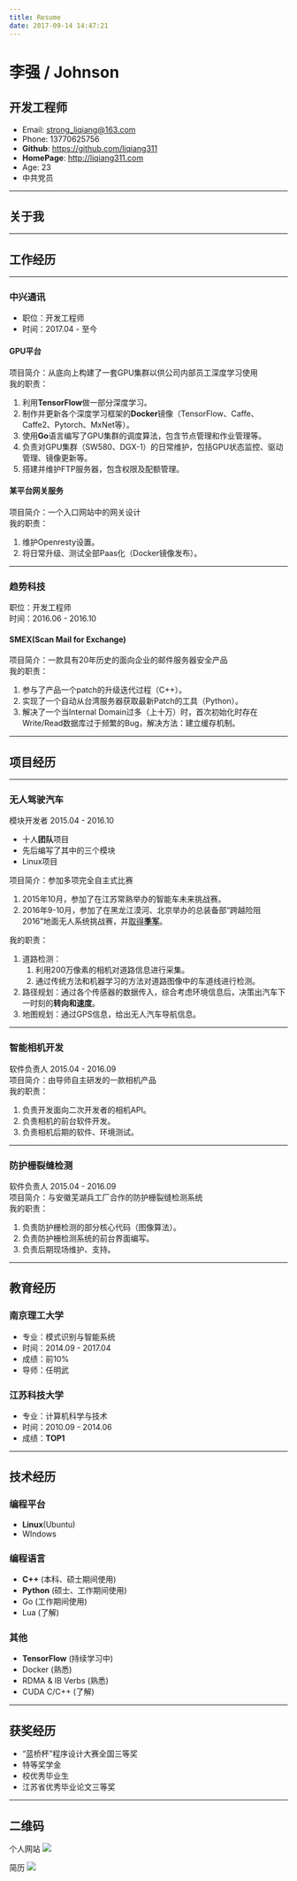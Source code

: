 ```yaml
---
title: Resume
date: 2017-09-14 14:47:21
---
```


# 李强 / Johnson

## 开发工程师

- Email: strong_liqiang@163.com
- Phone: 13770625756
- **Github**: https://github.com/liqiang311
- **HomePage**: http://liqiang311.com
- Age: 23
- 中共党员

***

## 关于我

***

## 工作经历

***

### 中兴通讯 

- 职位：开发工程师  
- 时间：2017.04 - 至今

#### **GPU平台**

项目简介：从底向上构建了一套GPU集群以供公司内部员工深度学习使用    
我的职责：  
1. 利用**TensorFlow**做一部分深度学习。  
2. 制作并更新各个深度学习框架的**Docker**镜像（TensorFlow、Caffe、Caffe2、Pytorch、MxNet等）。
3. 使用**Go**语言编写了GPU集群的调度算法，包含节点管理和作业管理等。
4. 负责对GPU集群（SW580、DGX-1）的日常维护，包括GPU状态监控、驱动管理、镜像更新等。
5. 搭建并维护FTP服务器，包含权限及配额管理。

#### 某平台网关服务  

项目简介：一个入口网站中的网关设计  
我的职责：  
1. 维护Openresty设置。
2. 将日常升级、测试全部Paas化（Docker镜像发布）。

***

### 趋势科技

职位：开发工程师  
时间：2016.06 - 2016.10

#### SMEX(Scan Mail for Exchange)

项目简介：一款具有20年历史的面向企业的邮件服务器安全产品  
我的职责：  
1. 参与了产品一个patch的升级迭代过程（C++）。
2. 实现了一个自动从台湾服务器获取最新Patch的工具（Python）。
3. 解决了一个当Internal Domain过多（上十万）时，首次初始化时存在Write/Read数据库过于频繁的Bug，解决方法：建立缓存机制。

***

## 项目经历

***

### 无人驾驶汽车

模块开发者 2015.04 - 2016.10  
- 十人**团队**项目
- 先后编写了其中的三个模块
- Linux项目

项目简介：参加多项完全自主式比赛  
1. 2015年10月，参加了在江苏常熟举办的智能车未来挑战赛。
2. 2016年9-10月，参加了在黑龙江漠河、北京举办的总装备部“跨越险阻2016”地面无人系统挑战赛，并[取得**季军**](http://cs.njust.edu.cn/02/14/c1817a131604/page.htm)。

我的职责：  
1. 道路检测：
    1. 利用200万像素的相机对道路信息进行采集。
    2. 通过传统方法和机器学习的方法对道路图像中的车道线进行检测。
2. 路径规划：通过各个传感器的数据传入，综合考虑环境信息后，决策出汽车下一时刻的**转向和速度**。
3. 地图规划：通过GPS信息，给出无人汽车导航信息。

***

### 智能相机开发

软件负责人 2015.04 - 2016.09  
项目简介：由导师自主研发的一款相机产品  
我的职责：
1. 负责开发面向二次开发者的相机API。
2. 负责相机的前台软件开发。
3. 负责相机后期的软件、环境测试。

***

### 防护栅裂缝检测

软件负责人 2015.04 - 2016.09  
项目简介：与安徽芜湖兵工厂合作的防护栅裂缝检测系统  
我的职责：  
1. 负责防护栅检测的部分核心代码（图像算法）。
2. 负责防护栅检测系统的前台界面编写。
3. 负责后期现场维护、支持。

***

## 教育经历

### 南京理工大学

- 专业：模式识别与智能系统
- 时间：2014.09 - 2017.04
- 成绩：前10%  
- 导师：任明武

### 江苏科技大学

- 专业：计算机科学与技术
- 时间：2010.09 - 2014.06
- 成绩：**TOP1**

***

## 技术经历

### 编程平台

- **Linux**(Ubuntu)
- WIndows

### 编程语言

- **C++** (本科、硕士期间使用)
- **Python** (硕士、工作期间使用)
- Go (工作期间使用)
- Lua (了解)

### 其他

- **TensorFlow** (持续学习中)
- Docker (熟悉)
- RDMA & IB Verbs (熟悉)
- CUDA C/C++ (了解)

***

## 获奖经历

- “蓝桥杯”程序设计大赛全国三等奖
- 特等奖学金
- 校优秀毕业生
- 江苏省优秀毕业论文三等奖

***

## 二维码

个人网站
![](/images/homepage.png)

简历
![](/images/resume.png)